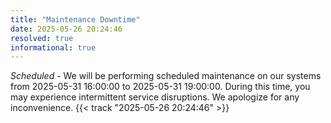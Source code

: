 ```yaml
---
title: "Maintenance Downtime"
date: 2025-05-26 20:24:46
resolved: true
informational: true
---
```


*Scheduled* - We will be performing scheduled maintenance on our systems from 2025-05-31 16:00:00 to 2025-05-31 19:00:00. During this time, you may experience intermittent service disruptions. We apologize for any inconvenience. {{< track "2025-05-26 20:24:46" >}}
